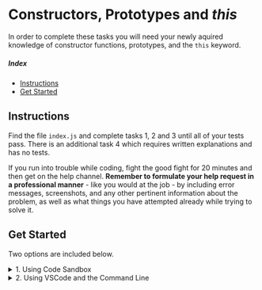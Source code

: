 # Constructors, Prototypes and _this_

In order to complete these tasks you will need your newly aquired knowledge of constructor functions, prototypes, and the `this` keyword.

##### Index

* [Instructions](#instructions)
* [Get Started](#get-started)

## Instructions

Find the file `index.js` and complete tasks 1, 2 and 3 until all of your tests pass.
There is an additional task 4 which requires written explanations and has no tests.

If you run into trouble while coding, fight the good fight for 20 minutes and then get on the help channel. __Remember to formulate your help request in a professional manner__ - like you would at the job - by including error messages, screenshots, and any other pertinent information about the problem, as well as what things you have attempted already while trying to solve it.

## Get Started

Two options are included below.

<details>
  <summary>1. Using Code Sandbox</summary>

  * Launch the sandbox using the link below.
  * Sign into Code Sandbox.
  * Fork the sandbox.
  * See your tests running on the "Browser" tab (NOT the "Tests" tab).
  * The way you'll submit your work will be by pasting a link to your fork into the submission form.

  [LAUNCH ON CODESANDBOX 🚀](https://codesandbox.io/s/github/LambdaSchool/JS-Exercise-Prototype?previewwindow=browser)

  <img alt='instructions Code Sandbox' src='./instructionsCodeSandbox.png'>
</details>

<details>
  <summary>2. Using VSCode and the Command Line</summary>

  1. X Fork repo and add TL as collaborator on Github.
  1. X Clone _your_ fork (not Lambda's repo by mistake!).
  1. X `cd` into your newly cloned repository.
  1. X Create a new branch by typing `git checkout -b <firstName-lastName>`.
  1. Install dependencies by typing `npm install`.
  1. Run tests by typing `npm run test:watch`.
  1. Work on your branch, push commits and create PR as usual.
  1. Make sure to commit often!!

  <img alt='instructions VSCode' src='./instructionsVScode.png'>
</details>